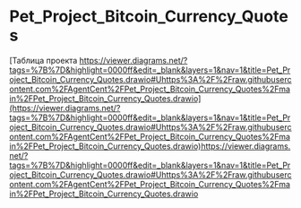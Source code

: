 # Pet_Project_Bitcoin_Currency_Quotes

[Таблица проекта https://viewer.diagrams.net/?tags=%7B%7D&highlight=0000ff&edit=_blank&layers=1&nav=1&title=Pet_Project_Bitcoin_Currency_Quotes.drawio#Uhttps%3A%2F%2Fraw.githubusercontent.com%2FAgentCent%2FPet_Project_Bitcoin_Currency_Quotes%2Fmain%2FPet_Project_Bitcoin_Currency_Quotes.drawio](https://viewer.diagrams.net/?tags=%7B%7D&highlight=0000ff&edit=_blank&layers=1&nav=1&title=Pet_Project_Bitcoin_Currency_Quotes.drawio#Uhttps%3A%2F%2Fraw.githubusercontent.com%2FAgentCent%2FPet_Project_Bitcoin_Currency_Quotes%2Fmain%2FPet_Project_Bitcoin_Currency_Quotes.drawio)https://viewer.diagrams.net/?tags=%7B%7D&highlight=0000ff&edit=_blank&layers=1&nav=1&title=Pet_Project_Bitcoin_Currency_Quotes.drawio#Uhttps%3A%2F%2Fraw.githubusercontent.com%2FAgentCent%2FPet_Project_Bitcoin_Currency_Quotes%2Fmain%2FPet_Project_Bitcoin_Currency_Quotes.drawio
